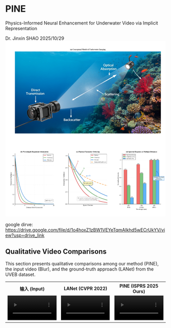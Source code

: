 # PINE
Physics-Informed Neural Enhancement for Underwater Video via Implicit Representation

Dr. Jinxin SHAO
2025/10/29
![Logo](./Preliminaries.png)


google dirve: https://drive.google.com/file/d/1o4hoxZ1zBW1VEYeTqmAIkhd5wECrUkYV/view?usp=drive_link


<h2>Qualitative Video Comparisons</h2> 
<p>This section presents qualitative comparisons among our method (PINE), the input video (Blur), and the ground-truth approach (LANet) from the UVEB dataset.</p>

<table style="width:100%; border:0;">
  <tr style="text-align: center; border:0;">
    <th>输入 (Input)</th>
    <th>LANet (CVPR 2022)</th>
    <th>PINE (ISPRS 2025 Ours)</th>
  </tr>
  
  <tr style="text-align: center; border:0;">
    <td>
      <video autoplay loop muted playsinline width="100%">
        <source src="videos/cv_1000_blur.mp4" type="video/mp4">
      </video>
    </td>
    <td>
      <video autoplay loop muted playsinline width="100%">
        <source src="videos/cv_1000_LANet.mp4" type="video/mp4">
      </video>
    </td>
    <td>
      <video autoplay loop muted playsinline width="100%">
        <source src="videos/cv_1000_enhanced.mp4" type="video/mp4">
      </video>
    </td>
  </tr>
</table>
